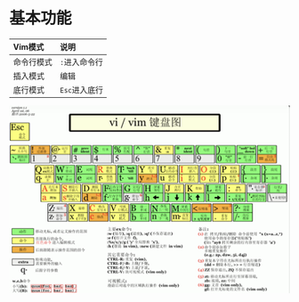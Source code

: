 # 基本功能

| Vim模式    | 说明          |
| :--------- | :------------ |
| 命令行模式 | `:`进入命令行 |
| 插入模式   | 编辑          |
| 底行模式   | `Esc`进入底行 |

<img src="../../pictures/Snipaste_2022-11-28_09-22-52.png" width="900"/> 

